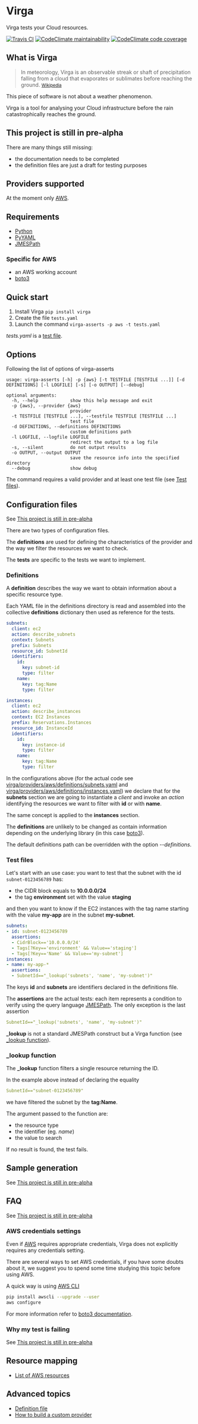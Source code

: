 # Virga

Virga tests your Cloud resources.

[![Travis CI](https://travis-ci.org/gurdulu/virga.svg?branch=master)](https://travis-ci.org/gurdulu/virga.svg?branch=master)
[![CodeClimate maintainability](https://api.codeclimate.com/v1/badges/a8608c689cec6ff7da0f/maintainability)](https://codeclimate.com/github/gurdulu/virga/maintainability)
[![CodeClimate code coverage](https://api.codeclimate.com/v1/badges/a8608c689cec6ff7da0f/test_coverage)](https://codeclimate.com/github/gurdulu/virga/test_coverage)


## What is Virga

> In meteorology, Virga is an observable streak or shaft of precipitation falling from a cloud that evaporates or 
> sublimates before reaching the ground. <small>[Wikipedia](https://en.wikipedia.org/wiki/Virga)</small>

This piece of software is not about a weather phenomenon. 

Virga is a tool for analysing your Cloud infrastructure before the rain catastrophically reaches the ground.


<a name="pre-alpha"></a>
## This project is still in pre-alpha

There are many things still missing:

* the documentation needs to be completed
* the definition files are just a draft for testing purposes


## Providers supported

At the moment only [AWS](https://aws.amazon.com/).

## Requirements

* [Python](http://www.python.org/)
* [PyYAML](http://pyyaml.org/wiki/PyYAML)
* [JMESPath](https://github.com/jmespath/jmespath.py)

### Specific for AWS

* an AWS working account
* [boto3](https://github.com/boto/boto3)

## Quick start

1. Install Virga `pip install virga`
2. Create the file `tests.yaml`
3. Launch the command `virga-asserts -p aws -t tests.yaml`

_tests.yaml_ is a [test file](#test-files).

## Options

Following the list of options of virga-asserts

```text
usage: virga-asserts [-h] -p {aws} [-t TESTFILE [TESTFILE ...]] [-d DEFINITIONS] [-l LOGFILE] [-s] [-o OUTPUT] [--debug]

optional arguments:
  -h, --help            show this help message and exit
  -p {aws}, --provider {aws}
                        provider
  -t TESTFILE [TESTFILE ...], --testfile TESTFILE [TESTFILE ...]
                        test file
  -d DEFINITIONS, --definitions DEFINITIONS
                        custom definitions path
  -l LOGFILE, --logfile LOGFILE
                        redirect the output to a log file
  -s, --silent          do not output results
  -o OUTPUT, --output OUTPUT
                        save the resource info into the specified directory
  --debug               show debug
```

The command requires a valid provider and at least one test file (see [Test files](#test_files)).

## Configuration files

See [This project is still in pre-alpha](#pre-alpha)

There are two types of configuration files.

The __definitions__ are used for defining the characteristics of the provider and the way we filter the resources 
we want to check.

The __tests__ are specific to the tests we want to implement.

### Definitions

A __definition__ describes the way we want to obtain information about a specific resource type.

Each YAML file in the definitions directory is read and assembled into the collective __definitions__ dictionary then 
used as reference for the tests.

```yaml
subnets:
  client: ec2
  action: describe_subnets
  context: Subnets
  prefix: Subnets
  resource_id: SubnetId
  identifiers:
    id:
      key: subnet-id
      type: filter
    name:
      key: tag:Name
      type: filter
```

```yaml
instances:
  client: ec2
  action: describe_instances
  context: EC2 Instances
  prefix: Reservations.Instances
  resource_id: InstanceId
  identifiers:
    id:
      key: instance-id
      type: filter
    name:
      key: tag:Name
      type: filter
```

In the configurations above (for the actual code see [virga/providers/aws/definitions/subnets.yaml]() and
[virga/providers/aws/definitions/instances.yaml]()) we declare that for the __subnets__ section we are going
to instantiate a _client_ and invoke an _action_ identifying the resources we want to filter with __id__ or with
__name__.

The same concept is applied to the __instances__ section.

The __definitions__ are unlikely to be changed as contain information depending on the underlying library (in this
case [boto3](https://github.com/boto/boto3)).

The default definitions path can be overridden with the option _--definitions_.

<a name="test-files"></a>
### Test files

Let's start with an use case: you want to test that the subnet with the id `subnet-0123456789` has:

* the CIDR block equals to __10.0.0.0/24__
* the tag __environment__ set with the value __staging__

and then you want to know if the EC2 instances with the tag name starting with the value __my-app__ are in the subnet
__my-subnet__.

```yaml
subnets:
- id: subnet-0123456789
  assertions:
  - CidrBlock=='10.0.0.0/24'
  - Tags[?Key=='environment' && Value=='staging']
  - Tags[?Key=='Name' && Value=='my-subnet']
instances:
- name: my-app-*
  assertions:
  - SubnetId=="_lookup('subnets', 'name', 'my-subnet')"
```

The keys __id__ and __subnets__ are identifiers declared in the definitions file.

The __assertions__ are the actual tests: each item represents a condition to verify using the query language
[JMESPath](https://github.com/jmespath/jmespath.py). The only exception is the last assertion

```yaml
SubnetId=="_lookup('subnets', 'name', 'my-subnet')"
```

**_lookup** is not a standard JMESPath construct but a Virga function (see [_lookup function](#lookup-function)).

<a name="lookup-function"></a>
### _lookup function

The **_lookup** function filters a single resource returning the ID.

In the example above instead of declaring the equality

```yaml
SubnetId=="subnet-0123456789"
```

we have filtered the subnet by the __tag:Name__.

The argument passed to the function are:

* the resource type
* the identifier (eg. _name_)
* the value to search

If no result is found, the test fails.

## Sample generation

See [This project is still in pre-alpha](#pre-alpha)

## FAQ

See [This project is still in pre-alpha](#pre-alpha)

### AWS credentials settings

Even if [AWS](https://aws.amazon.com/) requires appropriate credentials, Virga does not explicitly requires any 
credentials setting.

There are several ways to set AWS credentials, if you have some doubts about it, we suggest you to spend some time 
studying this topic before using AWS.

A quick way is using [AWS CLI](http://docs.aws.amazon.com/cli/latest/userguide/cli-chap-getting-started.html)

```bash
pip install awscli --upgrade --user
aws configure
```

For more information refer to [boto3 documentation](http://boto3.readthedocs.io/en/latest/guide/configuration.html).

### Why my test is failing

See [This project is still in pre-alpha](#pre-alpha)

## Resource mapping

* [List of AWS resources](docs/resource_mapping_aws.md)

## Advanced topics

* [Definition file](docs/definition_file.md)
* [How to build a custom provider](docs/custom_provider.md)
